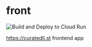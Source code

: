# front
![Build and Deploy to Cloud Run](https://github.com/curatedlist/front/workflows/Build%20and%20Deploy%20to%20Cloud%20Run/badge.svg)

https://curatedli.st frontend app
